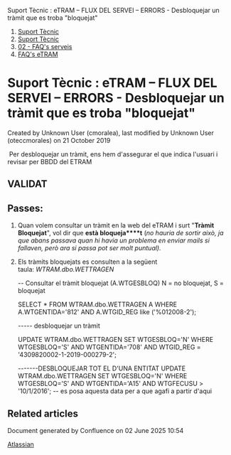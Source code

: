 Suport Tècnic : eTRAM – FLUX DEL SERVEI – ERRORS - Desbloquejar un tràmit que es troba "bloquejat"  

1.  [Suport Tècnic](index.md)
2.  [Suport Tècnic](13893782.md)
3.  [02 - FAQ's serveis](26313393.md)
4.  [FAQ's eTRAM](28705567.md)

Suport Tècnic : eTRAM – FLUX DEL SERVEI – ERRORS - Desbloquejar un tràmit que es troba "bloquejat"
==================================================================================================

Created by Unknown User (cmoralea), last modified by Unknown User (oteccmorales) on 21 October 2019

 Per desbloquejar un tràmit, ens hem d'assegurar el que indica l'usuari i revisar per BBDD del ETRAM

VALIDAT
-------

Passes: 
--------

1.  Quan volem consultar un tràmit en la web del eTRAM i surt "**Tràmit Bloquejat**", vol dir que **està bloqueja****t** (_no hauria de sortir això, ja que abans passava quan hi havia un problema en enviar mails si fallaven, però ara si passa pot ser molt puntual)._
    
2.  Els tràmits bloquejats es consulten a la següent taula: _WTRAM.dbo.WETTRAGEN_
    
    \-- Consultar el tràmit bloquejat (A.WTGESBLOQ) N = no bloquejat, S =  bloquejat
    
    
    SELECT \* FROM WTRAM.dbo.WETTRAGEN A
    WHERE 
    A.WTGENTIDA='812' AND 
    A.WTGID\_REG like ('%012008-2');
    
    ----- desbloquejar un tràmit
    
     
    UPDATE WTRAM.dbo.WETTRAGEN
    SET WTGESBLOQ='N'
    WHERE WTGESBLOQ='S' AND WTGENTIDA='708' AND
    WTGID\_REG = '4309820002-1-2019-000279-2';
    
    
    
    -------DESBLOQUEJAR TOT EL D'UNA ENTITAT
    UPDATE WTRAM.dbo.WETTRAGEN 
    SET WTGESBLOQ='N'
    WHERE WTGESBLOQ='S' AND WTGENTIDA='A15' AND 
    WTGFECUSU > '10/1/2016'; -- es posa aquesta data per a que agafi a partir d'aqui
    

  

Related articles
----------------

  

Document generated by Confluence on 02 June 2025 10:54

[Atlassian](http://www.atlassian.com/)